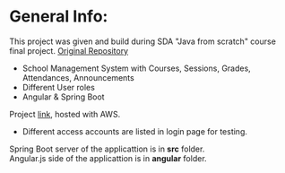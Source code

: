 # General Info:
This project was given and build during SDA "Java from scratch" course final project. [Original Repository](https://github.com/h2ving/studentmanager)
- School Management System with Courses, Sessions, Grades, Attendances, Announcements
- Different User roles
- Angular & Spring Boot

Project [link](http://sda-studentmanagement.s3-website.eu-north-1.amazonaws.com/), hosted with AWS.<br />
- Different access accounts are listed in login page for testing.<br />

Spring Boot server of the applicattion is in **src** folder.<br />
Angular.js side of the applicattion is in **angular** folder.<br />
